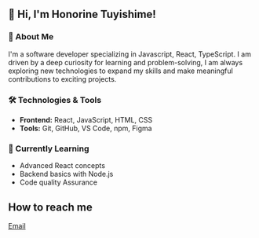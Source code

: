 ## 👋 Hi, I'm Honorine Tuyishime!

### 🚀 About Me
I'm a software developer specializing in Javascript, React, TypeScript. I am driven by a deep curiosity for learning and problem-solving, I am always exploring new technologies to expand my skills and make meaningful contributions to exciting projects.

### 🛠️ Technologies & Tools
- **Frontend:** React, JavaScript, HTML, CSS
- **Tools:** Git, GitHub, VS Code, npm, Figma

### 🌱 Currently Learning
- Advanced React concepts
- Backend basics with Node.js
- Code quality Assurance

## How to reach me
[Email](tuhonori1@gmail.com)

